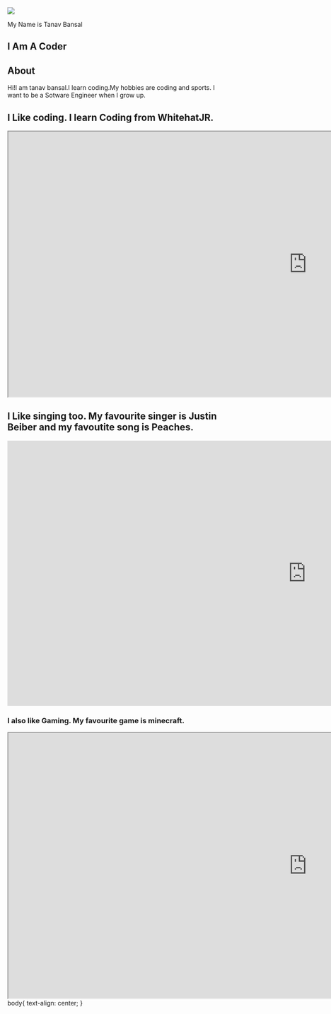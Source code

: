 <!DOCTYPE html>
<html lang="">
<head>
    <meta charset="utf-8">
    <meta name="viewport" content="width=device-width, initial-scale=1.0">
    <title></title>
    <link rel="stylesheet" href="style.css">
</head>

<body>
    <script src="style.css"></script>
    <section id="qwlcome">
    <img src="https://s3-whjr-v2-prod-bucket.whjr.online/af7a759b-ae60-4d4d-aa8e-58c0a8d2812a.PNG" id="myimage">
        <p>My Name is <span id="myname">Tanav Bansal</span></p>
        <h1>I Am A Coder</h1>
    </section>
    <section id="info">
        <h2>About</h2>
        <p>Hi!I am tanav bansal.I learn coding.My hobbies are coding and sports. I want to be a Sotware Engineer when I grow up.</p>
    </section>
    <section id="myfavouritethings">
    <h1 class="myfavourite">I Like coding. I learn Coding from WhitehatJR.</h1>
        <iframe width="1350" height="600" src="https://www.whitehatjr.com/"></iframe>
        <h2 class="myfavourite">I Like singing too. My favourite singer is Justin Beiber and my favoutite song is Peaches.</h2>
        <iframe width="1350" height="600" src="https://www.youtube.com/embed/tQ0yjYUFKAE" title="YouTube video player" frameborder="0" allow="accelerometer; autoplay; clipboard-write; encrypted-media; gyroscope; picture-in-picture" allowfullscreen></iframe>
        <h3 class="myfavourite">I also like Gaming. My favourite game is minecraft.</h3>
        <iframe width="1350" height="600" src="https://en.wikipedia.org/wiki/Minecraft"></iframe>
    </section>
</body>
</html>
body{
    text-align: center;
}
